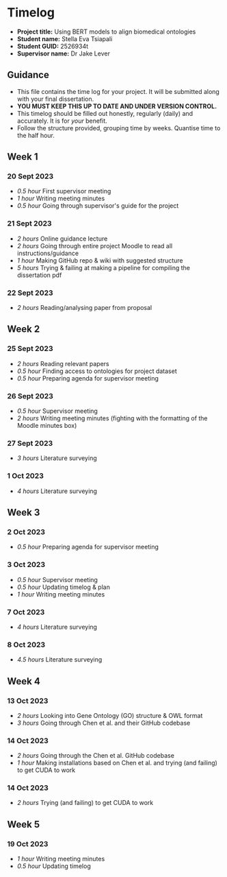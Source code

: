 # Timelog

* **Project title:** Using BERT models to align biomedical ontologies
* **Student name:** Stella Eva Tsiapali
* **Student GUID:** 2526934t
* **Supervisor name:** Dr Jake Lever

## Guidance

* This file contains the time log for your project. It will be submitted along with your final dissertation.
* **YOU MUST KEEP THIS UP TO DATE AND UNDER VERSION CONTROL.**
* This timelog should be filled out honestly, regularly (daily) and accurately. It is for *your* benefit.
* Follow the structure provided, grouping time by weeks.  Quantise time to the half hour.

## Week 1

### 20 Sept 2023

* *0.5 hour* First supervisor meeting
* *1 hour* Writing meeting minutes
* *0.5 hour* Going through supervisor's guide for the project

### 21 Sept 2023

* *2 hours* Online guidance lecture
* *2 hours* Going through entire project Moodle to read all instructions/guidance
* *1 hour* Making GitHub repo & wiki with suggested structure
* *5 hours* Trying & failing at making a pipeline for compiling the dissertation pdf

### 22 Sept 2023
* *2 hours* Reading/analysing paper from proposal

## Week 2

### 25 Sept 2023
* *2 hours* Reading relevant papers
* *0.5 hour* Finding access to ontologies for project dataset
* *0.5 hour* Preparing agenda for supervisor meeting

### 26 Sept 2023
* *0.5 hour* Supervisor meeting
* *2 hours* Writing meeting minutes (fighting with the formatting of the Moodle minutes box)

### 27 Sept 2023
* *3 hours* Literature surveying

### 1 Oct 2023
* *4 hours* Literature surveying

## Week 3

### 2 Oct 2023
* *0.5 hour* Preparing agenda for supervisor meeting

### 3 Oct 2023
* *0.5 hour* Supervisor meeting
* *0.5 hour* Updating timelog & plan
* *1 hour* Writing meeting minutes

### 7 Oct 2023
* *4 hours* Literature surveying

### 8 Oct 2023
* *4.5 hours* Literature surveying

## Week 4

### 13 Oct 2023
* *2 hours* Looking into Gene Ontology (GO) structure & OWL format
* *3 hours* Going through Chen et al. and their GitHub codebase

### 14 Oct 2023
* *2 hours* Going through the Chen et al. GitHub codebase
* *1 hour* Making installations based on Chen et al. and trying (and failing) to get CUDA to work 

### 14 Oct 2023
*  *2 hours* Trying (and failing) to get CUDA to work

## Week 5

### 19 Oct 2023
* *1 hour* Writing meeting minutes
* *0.5 hour* Updating timelog
